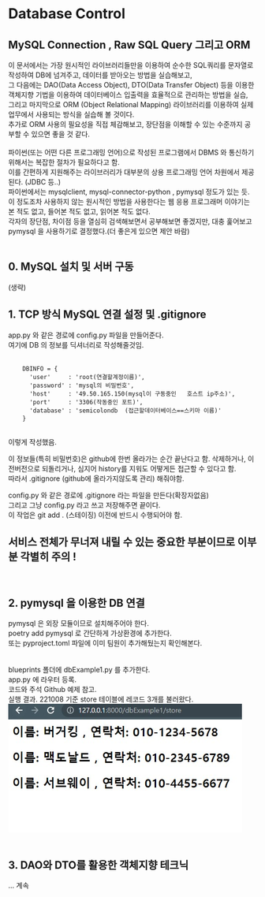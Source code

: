 # Database Control

## **MySQL Connection , Raw SQL Query 그리고 ORM**

이 문서에서는 가장 원시적인 라이브러리들만을 이용하여 순수한 SQL쿼리를 문자열로 작성하여 DB에 넘겨주고, 데이터를 받아오는 방법을 실습해보고,  
그 다음에는 DAO(Data Access Object), DTO(Data Transfer Object) 등을 이용한 객체지향 기법을 이용하여 데이터베이스 입출력을 효율적으로 관리하는 방법을 실습,  
그리고 마지막으로 ORM (Object Relational Mapping) 라이브러리를 이용하여 실제 업무에서 사용되는 방식을 실습해 볼 것이다.  
추가로 ORM 사용의 필요성을 직접 체감해보고, 장단점을 이해할 수 있는 수준까지 공부할 수 있으면 좋을 것 같다.
<br>  
파이썬(또는 어떤 다른 프로그래밍 언어)으로 작성된 프로그램에서 DBMS 와 통신하기 위해서는 복잡한 절차가 필요하다고 함.  
이를 간편하게 지원해주는 라이브러리가 대부분의 상용 프로그래밍 언어 차원에서 제공된다. (JDBC 등..)  
파이썬에서는 mysqlclient, mysql-connector-python , pymysql 정도가 있는 듯.  
이 정도조차 사용하지 않는 원시적인 방법을 사용한다는 웹 응용 프로그래머 이야기는 본 적도 없고, 들어본 적도 없고, 읽어본 적도 없다.  
각자의 장단점, 차이점 등을 열심히 검색해보면서 공부해보면 좋겠지만, 대충 훑어보고 pymysql 을 사용하기로 결정했다.(더 좋은게 있으면 제안 바람)  
<br>  
## **0. MySQL 설치 및 서버 구동**
(생략)

## **1. TCP 방식 MySQL 연결 설정 및 .gitignore**
app.py 와 같은 경로에 config.py 파일을 만들어준다.  
여기에 DB 의 정보를 딕셔너리로 작성해줄것임.  
<pre>
  <code>
    DBINFO = {  
      'user'     : 'root(연결할계정이름)',  
      'password' : 'mysql의 비밀번호',  
      'host'     : '49.50.165.150(mysql이 구동중인   호스트 ip주소)',  
      'port'     : '3306(작동중인 포트)',  
      'database' : 'semicolondb  (접근할데이터베이스==스키마 이름)'  
    }
  </code>
</pre>
이렇게 작성했음.  

이 정보들(특히 비밀번호)은 github에 한번 올라가는 순간 끝난다고 함. 삭제하거나, 이전버전으로 되돌리거나, 심지어 history를 지워도 어떻게든 접근할 수 있다고 함.  
따라서 .gitignore (github에 올라가지않도록 관리) 해줘야함.  

config.py 와 같은 경로에 .gitignore 라는 파일을 만든다(확장자없음)  
그리고 그냥 config.py 라고 쓰고 저장해주면 끝이다.  
이 작업은 git add . (스테이징) 이전에 반드시 수행되어야 함.  
## **서비스 전체가 무너져 내릴 수 있는 중요한 부분이므로 이부분 각별히 주의 !**  
<br>  

## **2. pymysql 을 이용한 DB 연결**  
pymysql 은 외장 모듈이므로 설치해주어야 한다.  
poetry add pymysql 로 간단하게 가상환경에 추가한다.  
또는 pyproject.toml 파일에 이미 팀원이 추가해뒀는지 확인해본다.  
<br>  
blueprints 폴더에 dbExample1.py 를 추가한다.  
app.py 에 라우터 등록.  
코드와 주석 Github 예제 참고.  
실행 결과. 221008 기준 store 테이블에 레코드 3개를 불러왔다.
![](img/4.jpg)  
<br>  

## **3. DAO와 DTO를 활용한 객체지향 테크닉**  



... 계속
